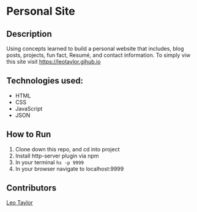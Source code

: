 # Personal Site
## Description 
Using concepts learned to build a personal website that includes, blog posts, projects, fun fact, Resumé, and contact information. To simply viw this site visit https://leotaylor.gihub.io

## Technologies used: 
- HTML
- CSS
- JavaScript
- JSON

## How to Run
1. Clone down this repo, and cd into project
1. Install http-server plugin via npm
1. In your terminal ```hs -p 9999```
1. In your browser navigate to localhost:9999

## Contributors
[Leo Taylor](https://github.com/leotaylor)
